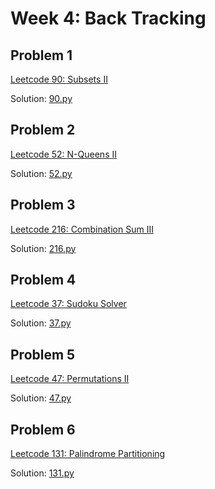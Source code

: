 # Week 4: Back Tracking

## Problem 1
[Leetcode 90: Subsets II](https://leetcode.com/problems/subsets-ii/)

Solution: [90.py](90.py)

## Problem 2
[Leetcode 52: N-Queens II](https://leetcode.com/problems/n-queens-ii/)

Solution: [52.py](52.py)

## Problem 3
[Leetcode 216: Combination Sum III](https://leetcode.com/problems/combination-sum-iii/)

Solution: [216.py](216.py)

## Problem 4
[Leetcode 37: Sudoku Solver](https://leetcode.com/problems/sudoku-solver/)

Solution: [37.py](37.py)

## Problem 5
[Leetcode 47: Permutations II](https://leetcode.com/problems/permutations-ii/)

Solution: [47.py](47.py)

## Problem 6
[Leetcode 131: Palindrome Partitioning](https://leetcode.com/problems/palindrome-partitioning/)

Solution: [131.py](131.py)
